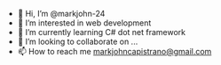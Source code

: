 - 👋 Hi, I’m @markjohn-24
- 👀 I’m interested in web development
- 🌱 I’m currently learning C# dot net framework
- 💞️ I’m looking to collaborate on ...
- 📫 How to reach me markjohncapistrano@gmail.com

<!---
markjohn-24/markjohn-24 is a ✨ special ✨ repository because its `README.md` (this file) appears on your GitHub profile.
You can click the Preview link to take a look at your changes.
--->
